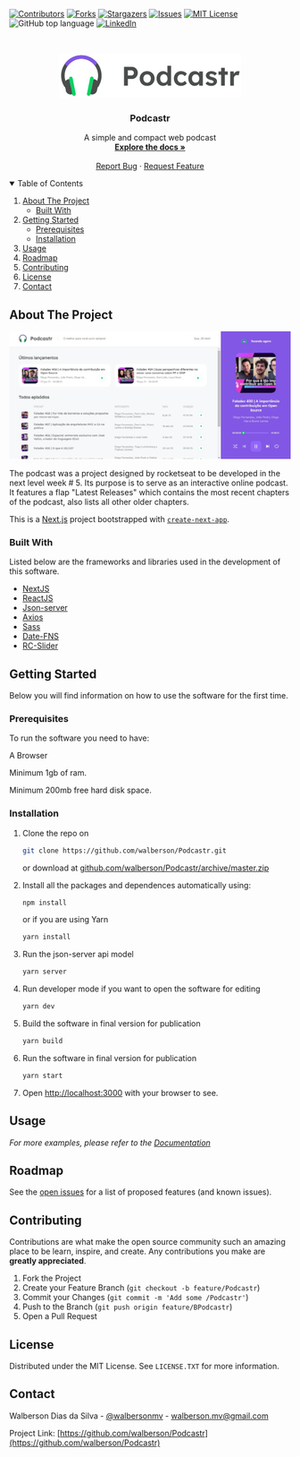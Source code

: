 

[![Contributors][contributors-shield]][contributors-url]
[![Forks][forks-shield]][forks-url]
[![Stargazers][stars-shield]][stars-url]
[![Issues][issues-shield]][issues-url]
[![MIT License][license-shield]][license-url]
<img alt="GitHub top language" src="https://img.shields.io/github/languages/top/walberson/BuiatricCare-Neurology?style=for-the-badge">
[![LinkedIn][linkedin-shield]][linkedin-url]


<!-- PROJECT LOGO -->
<br />
<p align="center">
  <a href="https://github.com/walberson/Podcastr">
    <img src="logo.svg" alt="Logo" >
  </a>

  <h3 align="center">Podcastr</h3>

  <p align="center">
    A simple and compact web podcast
    <br />
    <a href="https://github.com/walberson/Podcastr"><strong>Explore the docs »</strong></a>
    <br />
    <br />
    <a href="https://github.com/walberson/Podcastr/issues">Report Bug</a>
    ·
    <a href="https://github.com/walberson/Podcastr/issues">Request Feature</a>
  </p>
</p>



<!-- TABLE OF CONTENTS -->
<details open="open">
  <summary>Table of Contents</summary>
  <ol>
    <li>
      <a href="#about-the-project">About The Project</a>
      <ul>
        <li><a href="#built-with">Built With</a></li>
      </ul>
    </li>
    <li>
      <a href="#getting-started">Getting Started</a>
      <ul>
        <li><a href="#prerequisites">Prerequisites</a></li>
        <li><a href="#installation">Installation</a></li>
      </ul>
    </li>
    <li><a href="#usage">Usage</a></li>
    <li><a href="#roadmap">Roadmap</a></li>
    <li><a href="#contributing">Contributing</a></li>
    <li><a href="#license">License</a></li>
    <li><a href="#contact">Contact</a></li>
  </ol>
</details>



<!-- ABOUT THE PROJECT -->
## About The Project

[![Podcastr - The best for you to hear always!][product-screenshot]](/)

  <p>
  The podcast was a project designed by rocketseat to be developed in the next level week # 5.
Its purpose is to serve as an interactive online podcast.
It features a flap
"Latest Releases" which contains the most recent chapters of the podcast, also lists all other older chapters.</p>

This is a [Next.js](https://nextjs.org/) project bootstrapped with [`create-next-app`](https://github.com/vercel/next.js/tree/canary/packages/create-next-app).
  
  
### Built With

Listed below are the frameworks and libraries used in the development of this software.
* [NextJS](https://nextjs.org/)
* [ReactJS](https://pt-br.reactjs.org/)
* [Json-server](https://github.com/typicode/json-server)
* [Axios](https://github.com/axios/axios)
* [Sass](https://sass-lang.com/)
* [Date-FNS](https://date-fns.org/)
* [RC-Slider](https://www.npmjs.com/package/rc-slider)


<!-- GETTING STARTED -->
## Getting Started

Below you will find information on how to use the software for the first time. 

### Prerequisites

<p>To run the software you need to have:</p>
<p>A Browser</p>
<p>Minimum 1gb of ram.</p>
<p>Minimum 200mb free hard disk space.</p>

### Installation

1. Clone the repo on
   ```sh
   git clone https://github.com/walberson/Podcastr.git
   ```
   or download at [github.com/walberson/Podcastr/archive/master.zip](https://github.com/walberson/Podcastr/archive/main.zip)

3. Install all the packages and dependences automatically using:
      ```sh
   npm install
   ```
   or if you are using Yarn
      ```sh
   yarn install
   ```

4. Run the json-server api model
      ```sh
   yarn server
   ```

4. Run developer mode if you want to open the software for editing
      ```sh
   yarn dev
   ```

5. Build the software in final version for publication
      ```sh
   yarn build
   ```

6. Run the software in final version for publication
      ```sh
   yarn start
   ```
7. Open [http://localhost:3000](http://localhost:3000) with your browser to see.

<!-- USAGE EXAMPLES -->
## Usage



_For more examples, please refer to the [Documentation](https://github.com/walberson/Podcastr)_



<!-- ROADMAP -->
## Roadmap

See the [open issues](https://github.com/walberson/Podcastr/issues) for a list of proposed features (and known issues).



<!-- CONTRIBUTING -->
## Contributing

Contributions are what make the open source community such an amazing place to be learn, inspire, and create. Any contributions you make are **greatly appreciated**.

1. Fork the Project
2. Create your Feature Branch (`git checkout -b feature/Podcastr`)
3. Commit your Changes (`git commit -m 'Add some /Podcastr'`)
4. Push to the Branch (`git push origin feature/BPodcastr`)
5. Open a Pull Request



<!-- LICENSE -->
## License

Distributed under the MIT License. See `LICENSE.TXT` for more information.



<!-- CONTACT -->
## Contact

Walberson Dias da Silva - [@walbersonmv](https://twitter.com/walbersonmv) - walberson.mv@gmail.com

Project Link: [https://github.com/walberson/Podcastr](https://github.com/walberson/Podcastr)


<!-- MARKDOWN LINKS & IMAGES -->
<!-- https://www.markdownguide.org/basic-syntax/#reference-style-links -->
[contributors-shield]: https://img.shields.io/github/contributors/walberson/Podcastr?style=for-the-badge
[contributors-url]: https://github.com/walberson/Podcastr/graphs/contributors
[forks-shield]: https://img.shields.io/github/forks/walberson/Podcastr?style=for-the-badge
[forks-url]: https://github.com/walberson/Podcastr/network/members
[stars-shield]: https://img.shields.io/github/stars/walberson/Podcastr?style=for-the-badge
[stars-url]: https://github.com/walberson/Podcastr/stargazers
[issues-shield]: https://img.shields.io/github/issues/walberson/Podcastr?style=for-the-badge
[issues-url]: https://github.com/walberson/Podcastr/issues
[license-shield]: https://img.shields.io/github/license/walberson/Podcastr?style=for-the-badge
[license-url]: https://github.com/walberson/Podcastr/blob/master/LICENSE.txt
[linkedin-shield]: https://img.shields.io/badge/-LinkedIn-black.svg?style=for-the-badge&logo=linkedin&colorB=555
[linkedin-url]: https://www.linkedin.com/in/walbersonsilva/
[product-screenshot]: /podcastrIndex2.jpg
